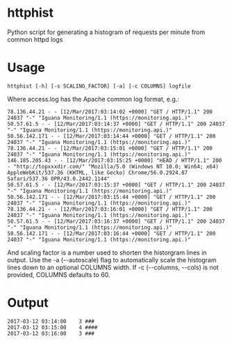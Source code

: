 # httphist
Python script for generating a histogram of requests per minute from common httpd logs

# Usage

	httphist [-h] [-s SCALING_FACTOR] [-a] [-c COLUMNS] logfile


Where access.log has the Apache common log format, e.g.:

    78.136.44.21 - - [12/Mar/2017:03:14:02 +0000] "GET / HTTP/1.1" 200 24037 "-" "Iguana Monitoring/1.1 (https://monitoring.api.)"
    50.57.61.5 - - [12/Mar/2017:03:14:37 +0000] "GET / HTTP/1.1" 200 24037 "-" "Iguana Monitoring/1.1 (https://monitoring.api.)"
    50.56.142.171 - - [12/Mar/2017:03:14:44 +0000] "GET / HTTP/1.1" 200 24037 "-" "Iguana Monitoring/1.1 (https://monitoring.api.)"
    78.136.44.21 - - [12/Mar/2017:03:15:01 +0000] "GET / HTTP/1.1" 200 24037 "-" "Iguana Monitoring/1.1 (https://monitoring.api.)"
    146.185.205.43 - - [12/Mar/2017:03:15:25 +0000] "HEAD / HTTP/1.1" 200 - "http://topxxxdir.com/" "Mozilla/5.0 (Windows NT 10.0; Win64; x64) AppleWebKit/537.36 (KHTML, like Gecko) Chrome/56.0.2924.87 Safari/537.36 OPR/43.0.2442.1144"
    50.57.61.5 - - [12/Mar/2017:03:15:37 +0000] "GET / HTTP/1.1" 200 24037 "-" "Iguana Monitoring/1.1 (https://monitoring.api.)"
    50.56.142.171 - - [12/Mar/2017:03:15:44 +0000] "GET / HTTP/1.1" 200 24037 "-" "Iguana Monitoring/1.1 (https://monitoring.api.)"
    78.136.44.21 - - [12/Mar/2017:03:16:01 +0000] "GET / HTTP/1.1" 200 24037 "-" "Iguana Monitoring/1.1 (https://monitoring.api.)"
    50.57.61.5 - - [12/Mar/2017:03:16:37 +0000] "GET / HTTP/1.1" 200 24037 "-" "Iguana Monitoring/1.1 (https://monitoring.api.)"
    50.56.142.171 - - [12/Mar/2017:03:16:44 +0000] "GET / HTTP/1.1" 200 24037 "-" "Iguana Monitoring/1.1 (https://monitoring.api.)"

And scaling factor is a number used to shorten the historgram lines in output.
Use the -a (--autoscale) flag to automatically scale the histogram lines down to an optional COLUMNS width.
If -c (--columns, --cols) is not provided, COLUMNS defaults to 60.

# Output

	2017-03-12 03:14:00    3 ###
	2017-03-12 03:15:00    4 ####
	2017-03-12 03:16:00    3 ###
